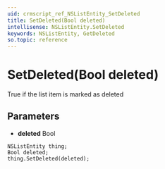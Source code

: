 ```yaml
---
uid: crmscript_ref_NSListEntity_SetDeleted
title: SetDeleted(Bool deleted)
intellisense: NSListEntity.SetDeleted
keywords: NSListEntity, GetDeleted
so.topic: reference
---
```


# SetDeleted(Bool deleted)

True if the list item is marked as deleted

## Parameters

* **deleted** Bool

```crmscript
NSListEntity thing;
Bool deleted;
thing.SetDeleted(deleted);
```

